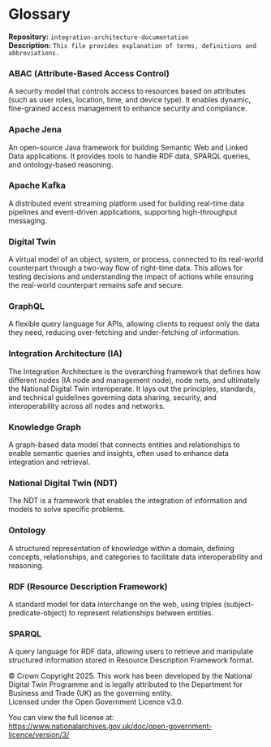 # Glossary

**Repository:** `integration-architecture-documentation`  
**Description:** `This file provides explanation of terms, definitions and abbreviations. `  
<!-- SPDX-License-Identifier: OGL-UK-3.0 -->

### ABAC (Attribute-Based Access Control)
A security model that controls access to resources based on attributes (such as user roles, location, time, and device type). It enables dynamic, fine-grained access management to enhance security and compliance.

### Apache Jena
An open-source Java framework for building Semantic Web and Linked Data applications. It provides tools to handle RDF data, SPARQL queries, and ontology-based reasoning.

### Apache Kafka
A distributed event streaming platform used for building real-time data pipelines and event-driven applications, supporting high-throughput messaging.

### Digital Twin
A virtual model of an object, system, or process, connected to its real-world counterpart through a two-way flow of right-time data. This allows for testing decisions and understanding the impact of actions while ensuring the real-world counterpart remains safe and secure.

### GraphQL
A flexible query language for APIs, allowing clients to request only the data they need, reducing over-fetching and under-fetching of information.

### Integration Architecture (IA)
The Integration Architecture is the overarching framework that defines how different nodes (IA node and management node), node nets, and ultimately the National Digital Twin interoperate. It lays out the principles, standards, and technical guidelines governing data sharing, security, and interoperability across all nodes and networks.

### Knowledge Graph
A graph-based data model that connects entities and relationships to enable semantic queries and insights, often used to enhance data integration and retrieval.

### National Digital Twin (NDT)
The NDT is a framework that enables the integration of information and models to solve specific problems.

### Ontology
A structured representation of knowledge within a domain, defining concepts, relationships, and categories to facilitate data interoperability and reasoning.

### RDF (Resource Description Framework)
A standard model for data interchange on the web, using triples (subject-predicate-object) to represent relationships between entities.

### SPARQL
A query language for RDF data, allowing users to retrieve and manipulate structured information stored in Resource Description Framework format.

© Crown Copyright 2025. This work has been developed by the National Digital Twin Programme and is legally attributed to the Department for Business and Trade (UK) as the governing entity.  
Licensed under the Open Government Licence v3.0.  

You can view the full license at:  
https://www.nationalarchives.gov.uk/doc/open-government-licence/version/3/

